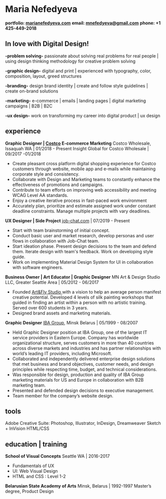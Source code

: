 ﻿# Maria Nefedyeva
**portfolio: [marianefedyeva.com](http://marianefedyeva.com/)**
**email: <mnefedyeva@gmail.com>** 
**phone: +1 425-449-2018**

## In love with Digital Design!

**-problem solving-**  passionate about solving real problems for real people | using design thinking methodology for creative problem solving

**-graphic design-** digital and print | experienced with typography, color, composition, layout, greed structures

**-branding-** design brand identity | create and follow style guidelines | create on-brand solutions

**-marketing-** e-commerce | emails | landing pages | digital marketing campaigns | B2B | B2C

**-ux design-** work on transforming my career into digital product | ux design

## experience
**Graphic Designer | [Costco](http://costco.com/) E-commerce Marketing**
Costco Wholesale, Issaquah WA | 01/2018 - Present
Insight Global for Costco Wholesale | 09/2017 -01/2018

- Create pleasant cross platform digital shopping experience for Costco customers through website, mobile app and e-mails while maintaining corporate style and consistency.
- Collaborate with Design and Marketing teams to constantly enhance the effectiveness of promotions and campaigns. 
- Contribute to team efforts on improving web accessibility and meeting WCAG Level AA standards.
- Enjoy a creative iterative process in fast-paced work environment
- Accurately plan, prioritize and estimate assigned work under constant deadline constraints. Manage multiple projects with vary deadlines.

**UX Designer | Side Project**
[job-chat.com](http://job-chat.com/) | 07/2019 - Present

-   Start with team brainstorming of initial concept.
-   Conduct basic user and market research, develop personas and user flows in collaboration with Job-Chat team.
-   Start ideation phase. Present design decisions to the team and defend them. Iterate design with team's feedback. Work on developing style guide.
-   Work on implementing Material Design System for UI in collaboration with software engineers. 

**Business Owner | Art Educator | Graphic Designer**
MN Art & Design Studio LLC, Greater Seattle Area | 05/2012 - 06/2017

-  Founded [Art&Fly Studio ](http://artandfly.com/)  with a vision to help an average person manifest creative potential. Developed 4 levels of silk painting workshops that guided in finding an artist within a person with no artistic training. Served over 600 students in 3 years.
-  Designed brand assets and marketing materials.

**Graphic Designer**
[IBA Group](http://ibagroupit.com/), Minsk Belarus  | 05/1999 - 08/2007

- Held Graphic Designer position at IBA Group, one of the largest IT service providers in Eastern Europe. Company has worldwide organizational structure, serves customers in more than 40 countries across diverse markets and industries and has partner relationships with world’s leading IT providers, including Microsoft.
- Collaborated and independently delivered enterprise design solutions that met business and brand objectives, customer needs, and design principles while respecting time, budget, and technical considerations.
- Was responsible for design, production and quality of IBA Group marketing materials for US and Europe in collaboration with B2B marketing team.
- Presented and defended design decisions to executive management.
- Team member for the company’s website design.

## tools
Adobe Creative Suite: Photoshop, Illustrator, InDesign, Dreamweaver
Sketch + InVision
HTML/CSS


## education | training

**School of Visual Concepts**
Seattle WA | 2016-2017
- Fundamentals of UX 
- UI: Web Visual Design
- HTML and CSS : Level 1-2

**Belarusian State Academy of Arts**
Minsk, Belarus | 1992-1997
Master’s degree, Product Design









